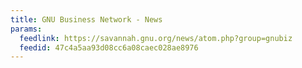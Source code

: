 ```yaml
---
title: GNU Business Network - News
params:
  feedlink: https://savannah.gnu.org/news/atom.php?group=gnubiz
  feedid: 47c4a5aa93d08cc6a08caec028ae8976
---
```

